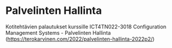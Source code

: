 # Palvelinten Hallinta
Kotitehtävien palautukset kurssille ICT4TN022-3018 Configuration Management Systems - Palvelinten Hallinta (https://terokarvinen.com/2022/palvelinten-hallinta-2022p2/) 

